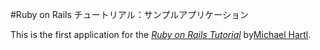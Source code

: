 #Ruby on Rails チュートリアル：サンプルアプリケーション

This is the first application for the
[*Ruby on Rails Tutorial*](http://railstutorial.jp/)
by[Michael Hartl](http://michaelhartl.com).	